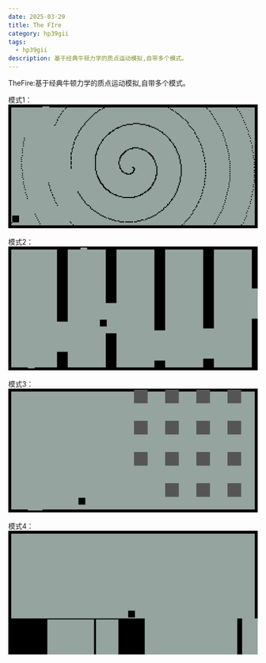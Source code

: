 ```yaml
---
date: 2025-03-29
title: The FIre
category: hp39gii
tags:
  - hp39gii
description: 基于经典牛顿力学的质点运动模拟,自带多个模式。
---
```

TheFire:基于经典牛顿力学的质点运动模拟,自带多个模式。

模式1：
![left|240](/posts/files/Pasted%20image%2020250329202652.png)

模式2：
![left|240](/posts/files/Pasted%20image%2020250329202841.png)

模式3：
![left|240](/posts/files/Pasted%20image%2020250329202936.png)

模式4：
![left|240](/posts/files/Pasted%20image%2020250329203055.png)